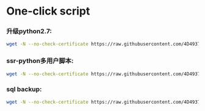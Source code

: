# One-click script

### 升级python2.7:
``` bash
wget -N --no-check-certificate https://raw.githubusercontent.com/4D4937/code/master/update-python2.7.12.sh && bash update-python2.7.12.sh
```

### ssr-python多用户脚本:
``` bash     
wget -N --no-check-certificate https://raw.githubusercontent.com/4D4937/code/master/ssr_db.sh && bash ssr_db.sh
```

### sql backup:
``` bash   
wget -N --no-check-certificate https://raw.githubusercontent.com/4D4937/ss-script-/master/sql_backup.sh && bash sql_backup.sh
```
